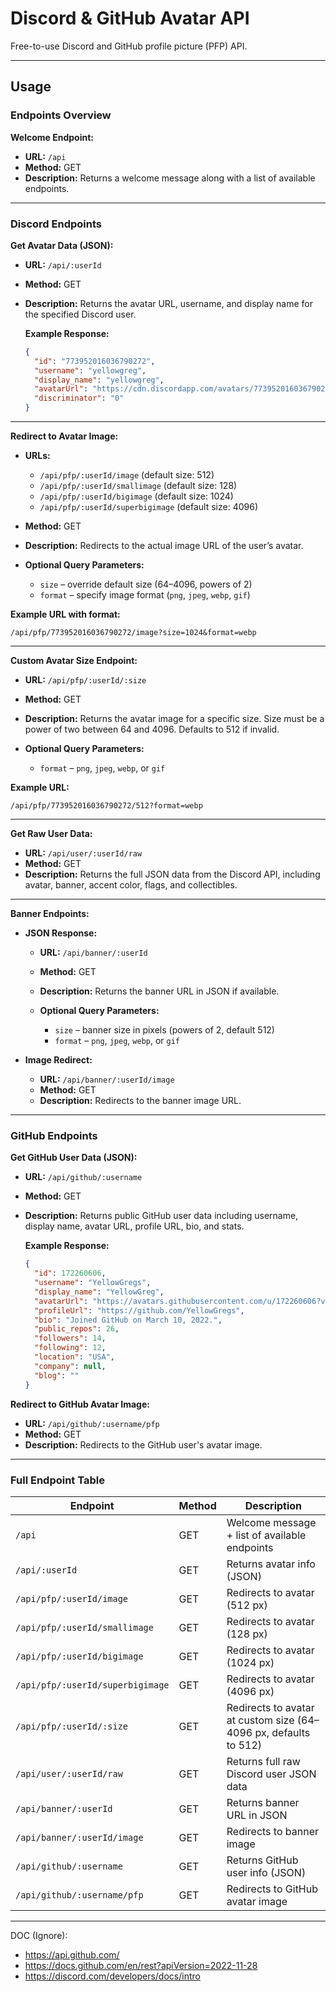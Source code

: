 # Discord & GitHub Avatar API

Free-to-use Discord and GitHub profile picture (PFP) API.

---

## Usage

### Endpoints Overview

**Welcome Endpoint:**

* **URL:** `/api`
* **Method:** GET
* **Description:** Returns a welcome message along with a list of available endpoints.

---

### Discord Endpoints

**Get Avatar Data (JSON):**

* **URL:** `/api/:userId`
* **Method:** GET
* **Description:** Returns the avatar URL, username, and display name for the specified Discord user.

  **Example Response:**

  ```json
  {
    "id": "773952016036790272",
    "username": "yellowgreg",
    "display_name": "yellowgreg",
    "avatarUrl": "https://cdn.discordapp.com/avatars/773952016036790272/b34cae8e284c60807c1b880f52b988d8.png?size=512",
    "discriminator": "0"
  }
  ```

---

**Redirect to Avatar Image:**

* **URLs:**

  * `/api/pfp/:userId/image` (default size: 512)
  * `/api/pfp/:userId/smallimage` (default size: 128)
  * `/api/pfp/:userId/bigimage` (default size: 1024)
  * `/api/pfp/:userId/superbigimage` (default size: 4096)
* **Method:** GET
* **Description:** Redirects to the actual image URL of the user’s avatar.
* **Optional Query Parameters:**

  * `size` – override default size (64–4096, powers of 2)
  * `format` – specify image format (`png`, `jpeg`, `webp`, `gif`)

**Example URL with format:**

```
/api/pfp/773952016036790272/image?size=1024&format=webp
```

---

**Custom Avatar Size Endpoint:**

* **URL:** `/api/pfp/:userId/:size`
* **Method:** GET
* **Description:** Returns the avatar image for a specific size. Size must be a power of two between 64 and 4096. Defaults to 512 if invalid.
* **Optional Query Parameters:**

  * `format` – `png`, `jpeg`, `webp`, or `gif`

**Example URL:**

```
/api/pfp/773952016036790272/512?format=webp
```

---

**Get Raw User Data:**

* **URL:** `/api/user/:userId/raw`
* **Method:** GET
* **Description:** Returns the full JSON data from the Discord API, including avatar, banner, accent color, flags, and collectibles.

---

**Banner Endpoints:**

* **JSON Response:**

  * **URL:** `/api/banner/:userId`
  * **Method:** GET
  * **Description:** Returns the banner URL in JSON if available.
  * **Optional Query Parameters:**

    * `size` – banner size in pixels (powers of 2, default 512)
    * `format` – `png`, `jpeg`, `webp`, or `gif`

* **Image Redirect:**

  * **URL:** `/api/banner/:userId/image`
  * **Method:** GET
  * **Description:** Redirects to the banner image URL.

---

### GitHub Endpoints

**Get GitHub User Data (JSON):**

* **URL:** `/api/github/:username`
* **Method:** GET
* **Description:** Returns public GitHub user data including username, display name, avatar URL, profile URL, bio, and stats.

  **Example Response:**

  ```json
  {
    "id": 172260606,
    "username": "YellowGregs",
    "display_name": "YellowGreg",
    "avatarUrl": "https://avatars.githubusercontent.com/u/172260606?v=4",
    "profileUrl": "https://github.com/YellowGregs",
    "bio": "Joined GitHub on March 10, 2022.",
    "public_repos": 26,
    "followers": 14,
    "following": 12,
    "location": "USA",
    "company": null,
    "blog": ""
  }
  ```

**Redirect to GitHub Avatar Image:**

* **URL:** `/api/github/:username/pfp`
* **Method:** GET
* **Description:** Redirects to the GitHub user's avatar image.

---

### Full Endpoint Table

| Endpoint                         | Method | Description                                                      |
| -------------------------------- | ------ | ---------------------------------------------------------------- |
| `/api`                           | GET    | Welcome message + list of available endpoints                    |
| `/api/:userId`                   | GET    | Returns avatar info (JSON)                                       |
| `/api/pfp/:userId/image`         | GET    | Redirects to avatar (512 px)                                     |
| `/api/pfp/:userId/smallimage`    | GET    | Redirects to avatar (128 px)                                     |
| `/api/pfp/:userId/bigimage`      | GET    | Redirects to avatar (1024 px)                                    |
| `/api/pfp/:userId/superbigimage` | GET    | Redirects to avatar (4096 px)                                    |
| `/api/pfp/:userId/:size`         | GET    | Redirects to avatar at custom size (64–4096 px, defaults to 512) |
| `/api/user/:userId/raw`          | GET    | Returns full raw Discord user JSON data                          |
| `/api/banner/:userId`            | GET    | Returns banner URL in JSON                                       |
| `/api/banner/:userId/image`      | GET    | Redirects to banner image                                        |
| `/api/github/:username`          | GET    | Returns GitHub user info (JSON)                                  |
| `/api/github/:username/pfp`      | GET    | Redirects to GitHub avatar image                                 |

---

DOC (Ignore):
- https://api.github.com/
- https://docs.github.com/en/rest?apiVersion=2022-11-28
- https://discord.com/developers/docs/intro
